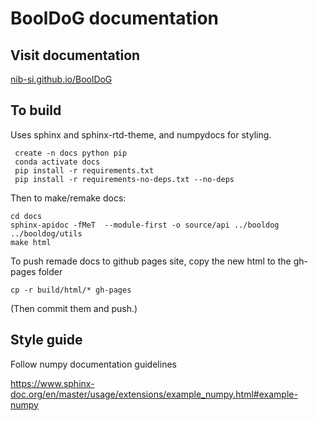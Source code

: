 # BoolDoG documentation

## Visit documentation

[nib-si.github.io/BoolDoG](https://nib-si.github.io/BoolDoG)

## To build

Uses sphinx and sphinx-rtd-theme, and numpydocs for styling.

     create -n docs python pip
     conda activate docs
     pip install -r requirements.txt 
     pip install -r requirements-no-deps.txt --no-deps

Then to make/remake docs:

    cd docs
    sphinx-apidoc -fMeT  --module-first -o source/api ../booldog ../booldog/utils
    make html

To push remade docs to github pages site, copy the new html to the gh-pages folder

    cp -r build/html/* gh-pages

(Then commit them and push.)

## Style guide

Follow numpy documentation guidelines

https://www.sphinx-doc.org/en/master/usage/extensions/example_numpy.html#example-numpy
